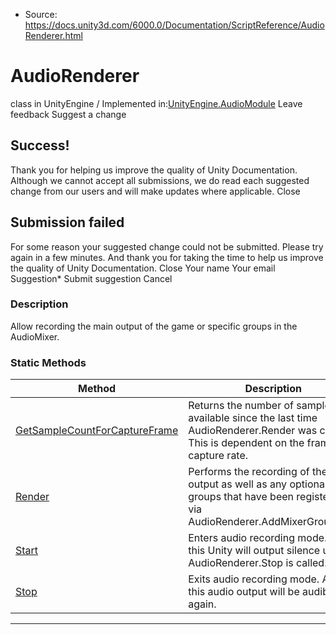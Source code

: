 * Source: https://docs.unity3d.com/6000.0/Documentation/ScriptReference/AudioRenderer.html

# AudioRenderer
class in UnityEngine
/
Implemented in:[UnityEngine.AudioModule](https://docs.unity3d.com/6000.0/Documentation/ScriptReference/UnityEngine.AudioModule.html)
Leave feedback
Suggest a change
## Success!
Thank you for helping us improve the quality of Unity Documentation. Although we cannot accept all submissions, we do read each suggested change from our users and will make updates where applicable.
Close
## Submission failed
For some reason your suggested change could not be submitted. Please <a>try again</a> in a few minutes. And thank you for taking the time to help us improve the quality of Unity Documentation.
Close
Your name Your email Suggestion* Submit suggestion
Cancel
### Description
Allow recording the main output of the game or specific groups in the AudioMixer.
### Static Methods
Method | Description  
---|---  
[GetSampleCountForCaptureFrame](https://docs.unity3d.com/6000.0/Documentation/ScriptReference/AudioRenderer.GetSampleCountForCaptureFrame.html) | Returns the number of samples available since the last time AudioRenderer.Render was called. This is dependent on the frame capture rate.  
[Render](https://docs.unity3d.com/6000.0/Documentation/ScriptReference/AudioRenderer.Render.html) | Performs the recording of the main output as well as any optional mixer groups that have been registered via AudioRenderer.AddMixerGroupSink.  
[Start](https://docs.unity3d.com/6000.0/Documentation/ScriptReference/AudioRenderer.Start.html) | Enters audio recording mode. After this Unity will output silence until AudioRenderer.Stop is called.  
[Stop](https://docs.unity3d.com/6000.0/Documentation/ScriptReference/AudioRenderer.Stop.html) | Exits audio recording mode. After this audio output will be audible again.  
* * *
